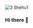 ![3 Shehu1](https://user-images.githubusercontent.com/82016225/113663892-03bf4800-96d5-11eb-9ecd-e375f4642b66.jpg)
### Hi there 👋

<!--
**Shehu-Jetbardh/Shehu-Jetbardh** is a ✨ _special_ ✨ repository because its `README.md` (this file) appears on your GitHub profile.

Here are some ideas to get you started:

- 🔭 I’m currently working on ...
- 🌱 I’m currently learning ...
- 👯 I’m looking to collaborate on ...
- 🤔 I’m looking for help with ...
- 💬 Ask me about ...
- 📫 How to reach me: ...
- 😄 Pronouns: ...
- ⚡ Fun fact: ...
-->
